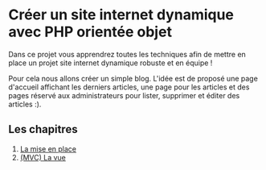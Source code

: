 # Créer un site internet dynamique avec PHP orientée objet

Dans ce projet vous apprendrez toutes les techniques afin de mettre
en place un projet site internet dynamique robuste et en équipe !

Pour cela nous allons créer un simple blog. L'idée est de proposé
une page d'accueil affichant les derniers articles, une page pour les
articles et des pages réservé aux administrateurs pour lister, supprimer et
éditer des articles :).

## Les chapitres

1. [La mise en place](./assets/cours/mise-en-place.md)
2. [(MVC) La vue](./assets/cours/vue.md)
